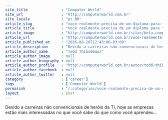 ```yaml
---
site_title               : "Computer World"
site_url                 : "http://computerworld.com.br"
site_locale              : "pt_BR"
article_slug             : "voce-realmente-precisa-de-um-diploma-para-fazer-uma-carreira-em-ti"
article_title            : "Você realmente precisa de um diploma para fazer uma carreira em TI?"
article_image            : "http://computerworld.com.br/sites/beta.computerworld.com.br/files/news_articles/bill_gates_jovem.jpg"
article_url              : "http://computerworld.com.br/voce-realmente-precisa-de-um-diploma-para-fazer-uma-carreira-em-ti"
article_published_at     : "2016-08-26T12:43:00-03:00"
article_description      : "Devido a carreiras não convencionais de heróis da TI, hoje as empresas estão mais interessadas no que você sabe do que como você aprendeu..."
article_author_name      : "Todd Thibodeaux"
article_author_image     : null
article_author_biography : null
article_author_profile   : "http://computerworld.com.br/autor/todd-thibodeaux"
article_author_facebook  : null
article_author_twitter   : null
category                 : ['career']
tags                     : ['Computer World']
permalink                : "/:categories/voce-realmente-precisa-de-um-diploma-para-fazer-uma-carreira-em-ti/"
layout                   : post
---
```


Devido a carreiras não convencionais de heróis da TI, hoje as empresas estão mais interessadas no que você sabe do que como você aprendeu...
